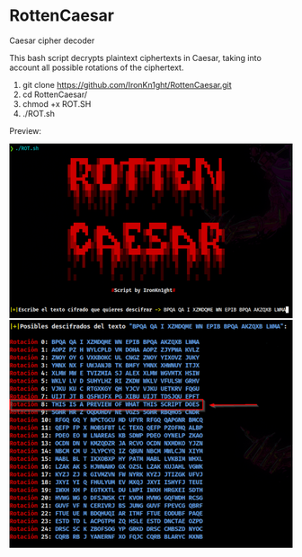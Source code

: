 # RottenCaesar
Caesar cipher decoder

This bash script decrypts plaintext ciphertexts in Caesar, taking into account all possible rotations of the ciphertext.

1. git clone https://github.com/IronKn1ght/RottenCaesar.git
2. cd RottenCaesar/
3. chmod +x ROT.SH
4. ./ROT.sh

Preview:

![](https://github.com/IronKn1ght/RottenCaesar/blob/main/images/1.png)
![](https://github.com/IronKn1ght/RottenCaesar/blob/main/images/2.png)
